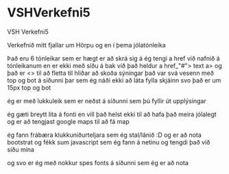 # VSHVerkefni5
VSH Verkefni5


Verkefnið  mitt fjallar um Hörpu og en í þema jólatónleika

Það eru 6 tónleikar sem er hægt er að skrá sig á 
ég tengi a href við nafnið á tónleikanum en er ekki með síðu á bak við það heldur a href_"#"> text a>
og það er <> til að fletta til hliðar að skoða sýningar
það var svá vesenn með top og bot á síðunni þar sem ég náði ekki að láta fylla skjáinn svo það er um 15px top og bot 

ég er með lukkuleik sem er neðst á síðunni sem þú fyllir út upplýsingar

ég gæti breytt lita á fonti en vill það helst ekki til að hafa það meira jólalegt
og er að tengjast google maps til að fá map

ég fann frábæra klukkuniðurteljara sem ég stal/lánið :D
og er að nota bootstrat 
og fékk sum javascript sem ég fann á netinu og tengdi það við síðu mína 

og svo er ég með nokkur spes fonts á síðunni sem ég er að nota 
